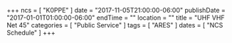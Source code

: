 +++
ncs = [ "K0PPE" ]
date = "2017-11-05T21:00:00-06:00"
publishDate = "2017-01-01T01:00:00-06:00"
endTime = ""
location = ""
title = "UHF VHF Net 45"
categories = [ "Public Service" ]
tags = [ "ARES" ]
dates = [ "NCS Schedule" ]
+++
